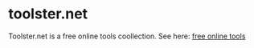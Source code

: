 # toolster.net
Toolster.net is a free online tools coollection. See here: [free online tools](http://toolster.net)
